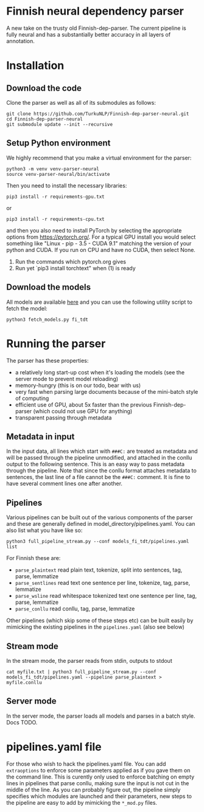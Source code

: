 # Finnish neural dependency parser

A new take on the trusty old Finnish-dep-parser. The current pipeline is fully neural and has a substantially better accuracy in all layers of annotation.

# Installation

## Download the code

Clone the parser as well as all of its submodules as follows:

    git clone https://github.com/TurkuNLP/Finnish-dep-parser-neural.git
    cd Finnish-dep-parser-neural
    git submodule update --init --recursive

## Setup Python environment

We highly recommend that you make a virtual environment for the parser:

    python3 -m venv venv-parser-neural
    source venv-parser-neural/bin/activate

Then you need to install the necessary libraries:

    pip3 install -r requirements-gpu.txt

or
   
    pip3 install -r requirements-cpu.txt

and then you also need to install PyTorch by selecting the appropriate options from https://pytorch.org/. For a typical
GPU install you would select something like "Linux - pip - 3.5 - CUDA 9.1" matching the version of your python and CUDA.
If you run on CPU and have no CUDA, then select None.

1. Run the commands which pytorch.org gives
2. Run yet `pip3 install torchtext" when (1) is ready

## Download the models

All models are available [here](http://bionlp-www.utu.fi/dep-parser-models) and you can use the following utility script to fetch the model:

    python3 fetch_models.py fi_tdt

# Running the parser

The parser has these properties:

* a relatively long start-up cost when it's loading the models (see the server mode to prevent model reloading)
* memory-hungry (this is on our todo, bear with us)
* very fast when parsing large documents because of the mini-batch style of computing
* efficient use of GPU, about 5x faster than the previous Finnish-dep-parser (which could not use GPU for anything)
* transparent passing through metadata

## Metadata in input

In the input data, all lines which start with `###C:` are treated as metadata and will be passed through the pipeline unmodified, and attached in the conllu output to the following sentence. This is an easy way to pass metadata through the pipeline. Note that since the conllu format attaches metadata to sentences, the last line of a file cannot be the `###C:` comment. It is fine to have several comment lines one after another.

## Pipelines

Various pipelines can be built out of the various components of the parser and these are generally defined in model_directory/pipelines.yaml. You can also list what you have like so:

    python3 full_pipeline_stream.py --conf models_fi_tdt/pipelines.yaml list

For Finnish these are:

* `parse_plaintext` read plain text, tokenize, split into sentences, tag, parse, lemmatize
* `parse_sentlines` read text one sentence per line, tokenize, tag, parse, lemmatize
* `parse_wsline` read whitespace tokenized text one sentence per line, tag, parse, lemmatize
* `parse_conllu` read conllu, tag, parse, lemmatize

Other pipelines (which skip some of these steps etc) can be built easily by mimicking the existing pipelines in the `pipelines.yaml` (also see below)

## Stream mode

In the stream mode, the parser reads from stdin, outputs to stdout

    cat myfile.txt | python3 full_pipeline_stream.py --conf models_fi_tdt/pipelines.yaml --pipeline parse_plaintext > myfile.conllu

## Server mode

In the server mode, the parser loads all models and parses in a batch style. Docs TODO.

# pipelines.yaml file

For those who wish to hack the pipelines.yaml file. You can add `extraoptions` to enforce some parameters applied as if you gave them on the command line. This is curently only used to enforce batching on empty lines in pipelines that parse conllu, making sure the input is not cut in the middle of the line. As you can probably figure out, the pipeline simply specifies which modules are launched and their parameters, new steps to the pipeline are easy to add by mimicking the `*_mod.py` files.
